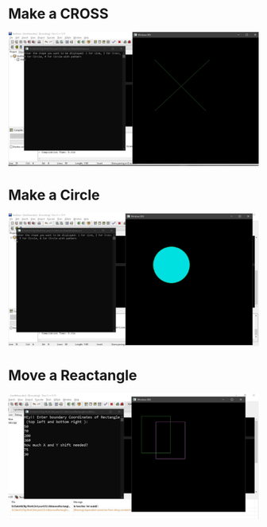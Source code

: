 # Make a CROSS
<img src="https://github.com/Sakshi-25/WhyNotAcademics/blob/master/Computer%20Graphics/Line%20Draw/outputCross.JPG">

# Make a Circle
<img src="https://github.com/Sakshi-25/WhyNotAcademics/blob/master/Computer%20Graphics/Line%20Draw/outputcircle.JPG">

# Move a Reactangle
<img src="https://github.com/Sakshi-25/WhyNotAcademics/blob/master/Computer%20Graphics/moveRectangle/moveRect.JPG">
